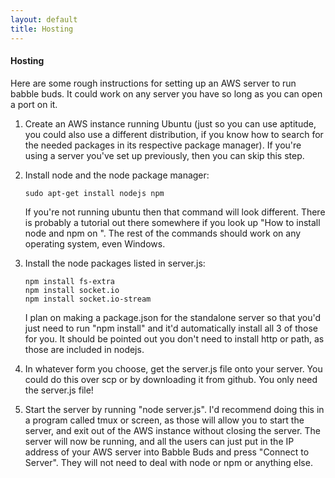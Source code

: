 ```yaml
---
layout: default
title: Hosting
---
```

#### Hosting

Here are some rough instructions for setting up an AWS server to run babble buds. It could work on any server you have so long as you can open a port on it. 

1. Create an AWS instance running Ubuntu (just so you can use aptitude, you could also use a different distribution, if you know how to search for the needed packages in its respective package manager). If you're using a server you've set up previously, then you can skip this step.

2. Install node and the node package manager:

	```
	sudo apt-get install nodejs npm
	```

	If you're not running ubuntu then that command will look different. There is probably a tutorial out there somewhere if you look up "How to install node and npm on <operating system>". The rest of the commands should work on any operating system, even Windows.

3. Install the node packages listed in server.js:

	```
	npm install fs-extra
	npm install socket.io
	npm install socket.io-stream
	```

	I plan on making a package.json for the standalone server so that you'd just need to run "npm install" and it'd automatically install all 3 of those for you. It should be pointed out you don't need to install http or path, as those are included in nodejs.

4. In whatever form you choose, get the server.js file onto your server. You could do this over scp or by downloading it from github. You only need the server.js file!

5. Start the server by running "node server.js". I'd recommend doing this in a program called tmux or screen, as those will allow you to start the server, and exit out of the AWS instance without closing the server. The server will now be running, and all the users can just put in the IP address of your AWS server into Babble Buds and press "Connect to Server". They will not need to deal with node or npm or anything else. 
